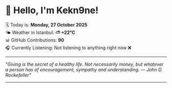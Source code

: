# 👋 Hello, I'm Kekn9ne!

🗓️ Today is: **Monday, 27 October 2025**  
🌤️ Weather in Istanbul: **⛅️  +22°C**  
📊 GitHub Contributions: **90**  
🎧 Currently Listening: Not listening to anything right now ❌

---

_"Giving is the secret of a healthy life. Not necessarily money, but whatever a person has of encouragement, sympathy and understanding. — *John D. Rockefeller*"_

---
